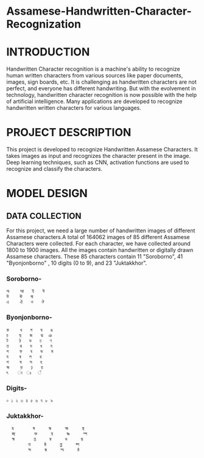 # Assamese-Handwritten-Character-Recognization

# INTRODUCTION
Handwritten Character recognition is a machine's ability to recognize human written
characters from various sources like paper documents, images, sign boards, etc. It is challenging as
handwritten characters are not perfect, and everyone has different handwriting. But with the
evolvement in technology, handwritten character recognition is now possible with the help of
artificial intelligence. Many applications are developed to recognize handwritten written characters
for various languages.


# PROJECT DESCRIPTION
This project is developed to recognize Handwritten Assamese Characters. It takes images as
input and recognizes the character present in the image. Deep learning techniques, such as CNN,
activation functions are used to recognize and classify the characters.

# MODEL DESIGN

## DATA COLLECTION

For this project, we need a large number of handwritten images of different Assamese characters.A total of 164062 images of 85 different Assamese Characters were collected. For each character, we have collected around 1800 to 1900 images. All the images contain handwritten or digitally drawn Assamese characters. These 85 characters contain 11 "Soroborno", 41  "Byonjonborno" , 10 digits (0 to 9), and 23 "Juktakkhor". 

### Soroborno-

    অ    আ   ই   ঈ
    উ    ঊ   ঋ
    এ    ঐ   ও   ঔ

### Byonjonborno-
    ক    খ   গ   ঘ   ঙ
    চ    ছ   জ   ঝ  ঞ
    ট    ঠ   ড   ঢ   ণ
    ত    থ   দ   ধ   ন
    প    ফ   ব   ভ   ম
    য    ৰ   ল   ৱ
    শ    ষ   স   হ
    ক্ষ    ড়   ঢ়   য়
    ৎ    ং  ঃ	ঁ

### Digits-
    ০ ১ ২ ৩ ৪ ৫ ৬ ৭ ৮ ৯

### Juktakkhor-
      দ্ব		ঙ্গ		স্ক		স্ফ		স্থ
      চ্ছ		ক্ত		স্ন		ষ্ণ		ম্প
      হ্ম		প্ত		ম্ব		ণ্ড		দ্ভ
			ত্থ		ষ্ঠ		ল্প		ষ্প
			ন্দ		ন্ধ		ম্ম		ন্ঠ

